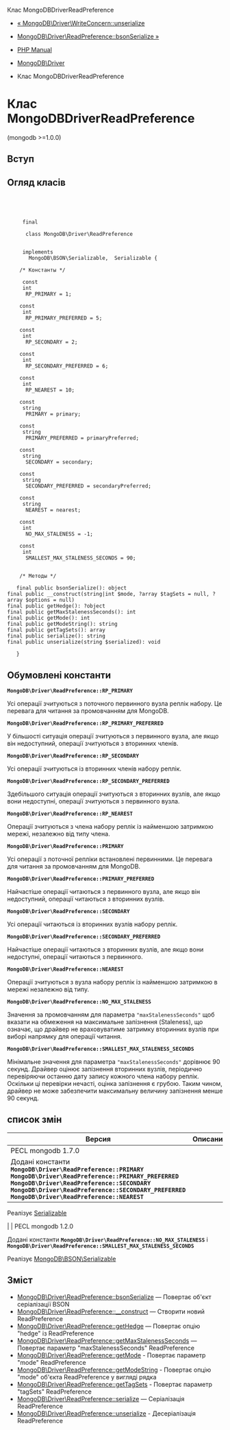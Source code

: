 Клас MongoDBDriverReadPreference

-   [« MongoDB\\Driver\\WriteConcern::unserialize](mongodb-driver-writeconcern.unserialize.html)
    
-   [MongoDB\\Driver\\ReadPreference::bsonSerialize »](mongodb-driver-readpreference.bsonserialize.html)
    
-   [PHP Manual](index.html)
    
-   [MongoDB\\Driver](book.mongodb.html)
    
-   Клас MongoDBDriverReadPreference
    

# Клас MongoDBDriverReadPreference

(mongodb >=1.0.0)

## Вступ

## Огляд класів

```classsynopsis


    
    
     final
     
      class MongoDB\Driver\ReadPreference
     

     implements 
       MongoDB\BSON\Serializable,  Serializable {
    
    /* Константы */
    
     const
     int
      RP_PRIMARY = 1;

    const
     int
      RP_PRIMARY_PREFERRED = 5;

    const
     int
      RP_SECONDARY = 2;

    const
     int
      RP_SECONDARY_PREFERRED = 6;

    const
     int
      RP_NEAREST = 10;

    const
     string
      PRIMARY = primary;

    const
     string
      PRIMARY_PREFERRED = primaryPreferred;

    const
     string
      SECONDARY = secondary;

    const
     string
      SECONDARY_PREFERRED = secondaryPreferred;

    const
     string
      NEAREST = nearest;

    const
     int
      NO_MAX_STALENESS = -1;

    const
     int
      SMALLEST_MAX_STALENESS_SECONDS = 90;


    /* Методы */
    
   final public bsonSerialize(): object
final public __construct(string|int $mode, ?array $tagSets = null, ?array $options = null)
final public getHedge(): ?object
final public getMaxStalenessSeconds(): int
final public getMode(): int
final public getModeString(): string
final public getTagSets(): array
final public serialize(): string
final public unserialize(string $serialized): void

   }
```

## Обумовлені константи

**`MongoDB\Driver\ReadPreference::RP_PRIMARY`**

Усі операції зчитуються з поточного первинного вузла реплік набору. Це перевага для читання за промовчанням для MongoDB.

**`MongoDB\Driver\ReadPreference::RP_PRIMARY_PREFERRED`**

У більшості ситуація операції зчитуються з первинного вузла, але якщо він недоступний, операції зчитуються з вторинних членів.

**`MongoDB\Driver\ReadPreference::RP_SECONDARY`**

Усі операції зчитуються із вторинних членів набору реплік.

**`MongoDB\Driver\ReadPreference::RP_SECONDARY_PREFERRED`**

Здебільшого ситуація операції зчитуються з вторинних вузлів, але якщо вони недоступні, операції зчитуються з первинного вузла.

**`MongoDB\Driver\ReadPreference::RP_NEAREST`**

Операції зчитуються з члена набору реплік із найменшою затримкою мережі, незалежно від типу члена.

**`MongoDB\Driver\ReadPreference::PRIMARY`**

Усі операції з поточної репліки встановлені первинними. Це перевага для читання за промовчанням для MongoDB.

**`MongoDB\Driver\ReadPreference::PRIMARY_PREFERRED`**

Найчастіше операції читаються з первинного вузла, але якщо він недоступний, операції читаються з вторинних вузлів.

**`MongoDB\Driver\ReadPreference::SECONDARY`**

Усі операції читаються із вторинних вузлів набору реплік.

**`MongoDB\Driver\ReadPreference::SECONDARY_PREFERRED`**

Найчастіше операції читаються з вторинних вузлів, але якщо вони недоступні, операції читаються з первинного.

**`MongoDB\Driver\ReadPreference::NEAREST`**

Операції зчитуються з вузла набору реплік із найменшою затримкою в мережі незалежно від типу.

**`MongoDB\Driver\ReadPreference::NO_MAX_STALENESS`**

Значення за промовчанням для параметра `"maxStalenessSeconds"` щоб вказати на обмеження на максимальне запізнення (Staleness), що означає, що драйвер не враховуватиме затримку вторинних вузлів при виборі напрямку для операції читання.

**`MongoDB\Driver\ReadPreference::SMALLEST_MAX_STALENESS_SECONDS`**

Мінімальне значення для параметра `"maxStalenessSeconds"` дорівнює 90 секунд. Драйвер оцінює запізнення вторинних вузлів, періодично перевіряючи останню дату запису кожного члена набору реплік. Оскільки ці перевірки нечасті, оцінка запізнення є грубою. Таким чином, драйвер не може забезпечити максимальну величину запізнення менше 90 секунд.

## список змін

| Версия | Описание |
| --- | --- |
| PECL mongodb 1.7.0 |  |
| Додані константи **`MongoDB\Driver\ReadPreference::PRIMARY`** **`MongoDB\Driver\ReadPreference::PRIMARY_PREFERRED`** **`MongoDB\Driver\ReadPreference::SECONDARY`** **`MongoDB\Driver\ReadPreference::SECONDARY_PREFERRED`** **`MongoDB\Driver\ReadPreference::NEAREST`** |  |

Реалізує [Serializable](class.serializable.html)

| | PECL mongodb 1.2.0

Додані константи **`MongoDB\Driver\ReadPreference::NO_MAX_STALENESS`** і **`MongoDB\Driver\ReadPreference::SMALLEST_MAX_STALENESS_SECONDS`**

Реалізує [MongoDB\\BSON\\Serializable](class.mongodb-bson-serializable.html)

## Зміст

-   [MongoDB\\Driver\\ReadPreference::bsonSerialize](mongodb-driver-readpreference.bsonserialize.html) — Повертає об'єкт серіалізації BSON
-   [MongoDB\\Driver\\ReadPreference::\_\_construct](mongodb-driver-readpreference.construct.html) — Створити новий ReadPreference
-   [MongoDB\\Driver\\ReadPreference::getHedge](mongodb-driver-readpreference.gethedge.html) — Повертає опцію "hedge" із ReadPreference
-   [MongoDB\\Driver\\ReadPreference::getMaxStalenessSeconds](mongodb-driver-readpreference.getmaxstalenessseconds.html) — Повертає параметр "maxStalenessSeconds" ReadPreference
-   [MongoDB\\Driver\\ReadPreference::getMode](mongodb-driver-readpreference.getmode.html) - Повертає параметр "mode" ReadPreference
-   [MongoDB\\Driver\\ReadPreference::getModeString](mongodb-driver-readpreference.getmodestring.html) - Повертає опцію "mode" об'єкта ReadPreference у вигляді рядка
-   [MongoDB\\Driver\\ReadPreference::getTagSets](mongodb-driver-readpreference.gettagsets.html) - Повертає параметр "tagSets" ReadPreference
-   [MongoDB\\Driver\\ReadPreference::serialize](mongodb-driver-readpreference.serialize.html) — Серіалізація ReadPreference
-   [MongoDB\\Driver\\ReadPreference::unserialize](mongodb-driver-readpreference.unserialize.html) - Десеріалізація ReadPreference